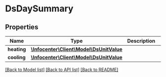 # DsDaySummary

## Properties
Name | Type | Description | Notes
------------ | ------------- | ------------- | -------------
**heating** | [**\Infocenter\Client\Model\DsUnitValue**](DsUnitValue.md) |  | [optional] 
**cooling** | [**\Infocenter\Client\Model\DsUnitValue**](DsUnitValue.md) |  | [optional] 

[[Back to Model list]](../../README.md#documentation-for-models) [[Back to API list]](../../README.md#documentation-for-api-endpoints) [[Back to README]](../../README.md)

